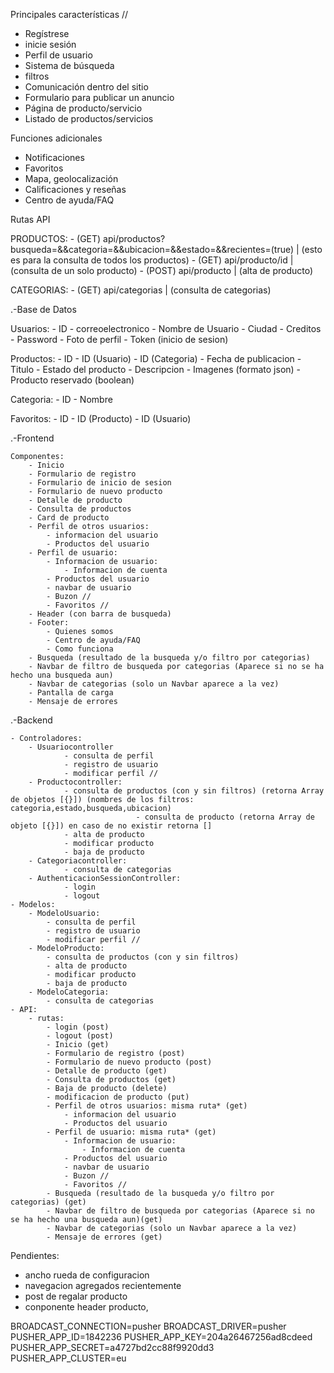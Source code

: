 Principales características //

- Regístrese
- inicie sesión 
- Perfil de usuario
- Sistema de búsqueda
- filtros
- Comunicación dentro del sitio
- Formulario para publicar un anuncio 
- Página de producto/servicio 
- Listado de productos/servicios 


Funciones adicionales

- Notificaciones
- Favoritos
- Mapa, geolocalización
- Calificaciones y reseñas
- Centro de ayuda/FAQ

Rutas API
	
   PRODUCTOS:
	- (GET)  api/productos?busqueda=&&categoria=&&ubicacion=&&estado=&&recientes=(true) | (esto es para la consulta de todos los productos)
	- (GET)  api/producto/id  | (consulta de un solo producto)
 	- (POST) api/producto | (alta de producto)
  	
   CATEGORIAS:
   	- (GET) api/categorias | (consulta de categorias)

.-Base de Datos


Usuarios: 
	- ID
	- correoelectronico
	- Nombre de Usuario
	- Ciudad
	- Creditos
	- Password
	- Foto de perfil
	- Token (inicio de sesion)
	

Productos: 
	- ID 
	- ID (Usuario)
	- ID (Categoria)
	- Fecha de publicacion
	- Titulo
	- Estado del producto
	- Descripcion
	- Imagenes (formato json)
	- Producto reservado (boolean)
	

Categoria: 
	- ID
	- Nombre

Favoritos:
	- ID
	- ID (Producto)
	- ID (Usuario)



.-Frontend

	Componentes:
		- Inicio
		- Formulario de registro
		- Formulario de inicio de sesion
		- Formulario de nuevo producto
		- Detalle de producto
		- Consulta de productos
		- Card de producto
		- Perfil de otros usuarios: 
			- informacion del usuario
			- Productos del usuario
		- Perfil de usuario:
			- Informacion de usuario:
				- Informacion de cuenta
			- Productos del usuario
			- navbar de usuario
			- Buzon //
			- Favoritos //
		- Header (con barra de busqueda)
		- Footer:
			- Quienes somos
			- Centro de ayuda/FAQ
			- Como funciona
		- Busqueda (resultado de la busqueda y/o filtro por categorias)
		- Navbar de filtro de busqueda por categorias (Aparece si no se ha hecho una busqueda aun)
		- Navbar de categorias (solo un Navbar aparece a la vez)
		- Pantalla de carga
		- Mensaje de errores

.-Backend

	- Controladores:
		- Usuariocontroller
				- consulta de perfil
				- registro de usuario
				- modificar perfil //
		- Productocontroller:
				- consulta de productos (con y sin filtros) (retorna Array de objetos [{}]) (nombres de los filtros: categoria,estado,busqueda,ubicacion)
    	                        - consulta de producto (retorna Array de objeto [{}]) en caso de no existir retorna []
				- alta de producto
				- modificar producto
				- baja de producto
		- Categoriacontroller: 
				- consulta de categorias
		- AuthenticacionSessionController:
				- login 
				- logout 
	- Modelos:
		- ModeloUsuario:
			- consulta de perfil
			- registro de usuario
			- modificar perfil //
		- ModeloProducto:
			- consulta de productos (con y sin filtros)
			- alta de producto
			- modificar producto
			- baja de producto
		- ModeloCategoria:
			- consulta de categorias
	- API:
		- rutas:
			- login (post)
			- logout (post)
			- Inicio (get)
			- Formulario de registro (post)
			- Formulario de nuevo producto (post)
			- Detalle de producto (get)
			- Consulta de productos (get)
			- Baja de producto (delete)
			- modificacion de producto (put)
			- Perfil de otros usuarios: misma ruta* (get)
				- informacion del usuario
				- Productos del usuario
			- Perfil de usuario: misma ruta* (get)
				- Informacion de usuario:
					- Informacion de cuenta 
				- Productos del usuario
				- navbar de usuario
				- Buzon // 
				- Favoritos //
			- Busqueda (resultado de la busqueda y/o filtro por categorias) (get)
			- Navbar de filtro de busqueda por categorias (Aparece si no se ha hecho una busqueda aun)(get) 
			- Navbar de categorias (solo un Navbar aparece a la vez)
			- Mensaje de errores (get)
		

Pendientes:

- ancho rueda de configuracion 
- navegacion agregados recientemente
- post de regalar producto 
- conponente header producto, 



BROADCAST_CONNECTION=pusher
BROADCAST_DRIVER=pusher
PUSHER_APP_ID=1842236
PUSHER_APP_KEY=204a26467256ad8cdeed
PUSHER_APP_SECRET=a4727bd2cc88f9920dd3
PUSHER_APP_CLUSTER=eu

